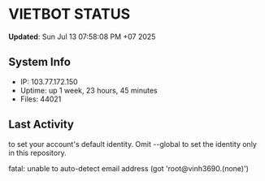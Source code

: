 # VIETBOT STATUS
**Updated**: Sun Jul 13 07:58:08 PM +07 2025

## System Info
- IP: 103.77.172.150
- Uptime: up 1 week, 23 hours, 45 minutes
- Files: 44021

## Last Activity

to set your account's default identity.
Omit --global to set the identity only in this repository.

fatal: unable to auto-detect email address (got 'root@vinh3690.(none)')
